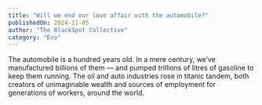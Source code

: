 ```yaml
---
title: "Will we end our love affair with the automobile?"
publishedOn: 2024-11-05
author: "The BlackSpot Collective"
category: "Eco"
---
```


The automobile is a hundred years old. In a mere century, we’ve manufactured billions of them — and pumped trillions of litres of gasoline to keep them running. The oil and auto industries rose in titanic tandem, both creators of unimaginable wealth and sources of employment for generations of workers, around the world.

